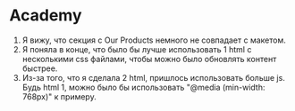 # Academy

1. Я вижу, что секция с Our Products немного не совпадает с макетом.
2. Я поняла в конце, что было бы лучше использовать 1 html с несколькими css файлами, чтобы можно было обновлять контент быстрее.
3. Из-за того, что я сделала 2 html, пришлось использовать больше js. Будь html 1, можно было бы использовать "@media (min-width: 768px)" к примеру.